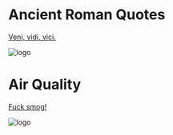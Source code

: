 # Ancient Roman Quotes

[Veni, vidi, vici.](https://xxyzz.github.io)

![logo](https://github.com/xxyzz/xxyzz.github.io/blob/master/images/android-chrome-192x192.png)

# Air Quality

[Fuck smog!](https://xxyzz/github.io/air)

![logo](https://github.com/xxyzz/xxyzz.github.io/blob/master/images/air/android-chrome-96x96.png)
